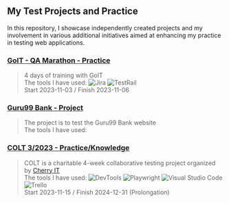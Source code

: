 ## My Test Projects and Practice
In this repository, I showcase independently created projects and my involvement in various additional initiatives aimed at enhancing my practice in testing web applications.

### [GoIT - QA Marathon - Practice](https://github.com/natallor/my_test_projects/tree/main/GoIT%20-%20QA%20Marathon)
> 4 days of training with GoIT<br>
> The tools I have used:
> ![Jira](https://img.shields.io/badge/Jira-%230052CC?style=%2520flat-squar&logo=Jira&logoColor=blue&labelColor=black&color=blue)
   ![TestRail](https://img.shields.io/badge/TestRail-%2365C179?style=%20flat-square&logo=TestRail&logoColor=green&labelColor=black&color=blue)<br>
> Start 2023-11-03 / Finish 2023-11-06

### [Guru99 Bank - Project](https://github.com/natallor/my_test_projects/tree/main/Project%20Guru99%20Bank)
>The project is to test the Guru99 Bank website<br>
> The tools I have used:

### [COLT 3/2023 - Practice/Knowledge](https://github.com/natallor/my_test_projects/tree/main/COLT%203)
> COLT is a charitable 4-week collaborative testing project organized by <a href="http://cherry-it.pl/colt-3-2023/" target="_blank">Cherry IT</a><br>
> The tools I have used: ![DevTools](https://img.shields.io/badge/DevTools-blue?style=%2520flat-squar&logo=data%3Aimage%2Fjpeg%3Bbase64%2C%2F9j%2F4AAQSkZJRgABAQEAAAAAAAD%2F2wBDAAEBAQEBAQEBAQEBAQEBAQEBAQEBAQEBAQEBAQEBAQEBAQEBAQEBAQEBAQEBAQEBAQEBAQEBAQEBAQEBAQEBAQH%2F2wBDAQEBAQEBAQEBAQEBAQEBAQEBAQEBAQEBAQEBAQEBAQEBAQEBAQEBAQEBAQEBAQEBAQEBAQEBAQEBAQEBAQEBAQH%2FwAARCAAYABgDASIAAhEBAxEB%2F8QAGQABAAIDAAAAAAAAAAAAAAAAAAcKAwQG%2F8QAIBAAAgIDAQEBAAMAAAAAAAAABQcEBgMICQIBABIUF%2F%2FEABQBAQAAAAAAAAAAAAAAAAAAAAD%2FxAAUEQEAAAAAAAAAAAAAAAAAAAAA%2F9oADAMBAAIRAxEAPwCxNarVsF1N2CdaSSTrv%2BrvP%2FV2%2Fk0s7nalieOtbA7WbA1rHH9sRPp9ie48uYoU%2BoZkqNWmQyK1GxXa3XbEVp9PKjxQ8wYjRYxOXnBNWO1Qa4XRQYsO1z4wkiCx8g2dtjddnTcQNjl5S7JLsqmXiwMelVoZmgEJE5l3eyVukRpo%2BfH9mfPqFJi4pM4tNdaI3imi285bgEoQegiXzY9hbdY5H9f4IakXYZqeXBkO%2FwAfGUhMsctl5DQ%2BKKxYJZwyTlDRAiFNmzR0TNWXpt%2F6kdbOqjX64ciU9Vl2t1NUR%2BrK6Y%2B0xGNFq9zr2KKTgHCY0GQjScHs1lils9lPVut%2FCmKkRCYvARnzrMW%2B4JoWbKxadgeVuwCVTDpdbB2i587QMAUlEw6XUT8WfYHU3YC0eZH1cqZuMbxHizW4mW5OjZ6uvWLaI%2BW6Uy6Zg9St5ieIniS0t%2BizqKv3isOBzsqezjchPPa7FAXlgzskGLxAxhLZa47U0q4K0CrxHyIOyj65RWGdqlCWeH4PHkvdTrQfOShRpeafh8vwbWwevzG0cY78sdfQbU2y5o7aNQRsQ7ErrwUtA%2FZ%2FT3aEXaa3eSb9Qgqj2KpX66ru63%2BoVll2msLayQWOvGQPm3elQ5YqWXETe%2FUfaLiShVdT02n37Xl6BoQfFXapr%2BBSmwGBrCsmL7kkZQnpRZlhnaRC1zyGaTLMyiYWacOnZk40ZIz586WRzvz8Gas1nYDqu%2F0o5HIlGDq%2Fz01fYIl2JxOOwT5q2wG2%2BwFW85%2F83arWW%2FyRJnqRKKSfJz2qgL%2B1Z8Nyu9ywhbXawsIPCFi4T8%2FPwf%2FZ&logoColor=blue&labelColor=black)
![Playwright](https://img.shields.io/badge/Playwright-%232EAD33?style=%2520flat-squar&logo=Playwright&logoColor=green&labelColor=black&color=blue)
![Visual Studio Code](https://img.shields.io/badge/Visual%20Studio%20Code-%23007ACC?style=%2520flat-squar&logo=Visual%20Studio%20Code&logoColor=blue&labelColor=black&color=blue)
![Trello](https://img.shields.io/badge/Trello-%230052CC?style=%2520flat-squar&logo=Trello&logoColor=blue&labelColor=black&color=blue)<br>
> Start 2023-11-15 / Finish 2024-12-31 (Prolongation)
